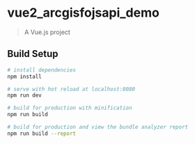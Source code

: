 # vue2_arcgisfojsapi_demo

> A Vue.js project

## Build Setup

``` bash
# install dependencies
npm install

# serve with hot reload at localhost:8080
npm run dev

# build for production with minification
npm run build

# build for production and view the bundle analyzer report
npm run build --report
```

For a detailed explanation on how things work, check out the [guide](http://vuejs-templates.github.io/webpack/) and [docs for vue-loader](http://vuejs.github.io/vue-loader).


# vue_arcgisforjsapi_esri-loader@2.10.0使用步骤
## 1.安装esri-loader@2.10.0
npm install --save esri-loader@2.10.0

#### 注：esri-loader@2.10.0去掉logo等组件可以使用以下语法

  this.view.ui.remove(["attribution"])//移除logo
  this.view.ui.remove(["zoom"])//移除放大缩小按钮
  this.view.scale = 240000;//矢量服务设置比例

## 2.vue arcgisforjsapi地图组件
#### webMap.vue
<template>
  <div></div>
</template>

<script>
import { loadModules } from "esri-loader";

export default {
  name: "web-map",
  mounted() {
    // lazy load the required ArcGIS API for JavaScript modules and CSS
    loadModules(["esri/Map", "esri/views/MapView"], {
      css: true
    })
      .then(([ArcGISMap, MapView]) => {
        const map = new ArcGISMap({
          basemap: "topo-vector"
        });

        this.view = new MapView({
          container: this.$el,
          map: map,
          center: [-118, 34],
          zoom: 8
        });
        this.view.ui.remove(["attribution"])//移除logo
        this.view.ui.remove(["zoom"])//移除放大缩小按钮
        this.view.scale = 240000;//矢量服务设置比例
      })
      .catch(err => {
        // handle any errors
        console.error(err);
      });
  },
  beforeDestroy() {
    if (this.view) {
      // destroy the map view
      this.view.container = null;
    }
  }
};
</script>

<style scoped>
div {
  padding: 0;
  margin: 0;
  width: 100%;
  height: 100%;
}
</style>


## 3.在地图父组件mapshow.vue中使用webMap.vue组件
#### mapshow.vue
<template>
  <div id="map1">
    <web-map />
  </div>
</template>

<script>
import WebMap from "@/components/WebMap.vue";

export default {
  name: " mapshow",
  components: { WebMap }
};
</script>

<style lang="scss" scoped>
@import "@/styles/global.scss";
#map1 {
  display: flex;
  flex-direction: column;
  padding: 0;
  margin: 0;
  width: 100%;
  height: 100%;
}
</style>


